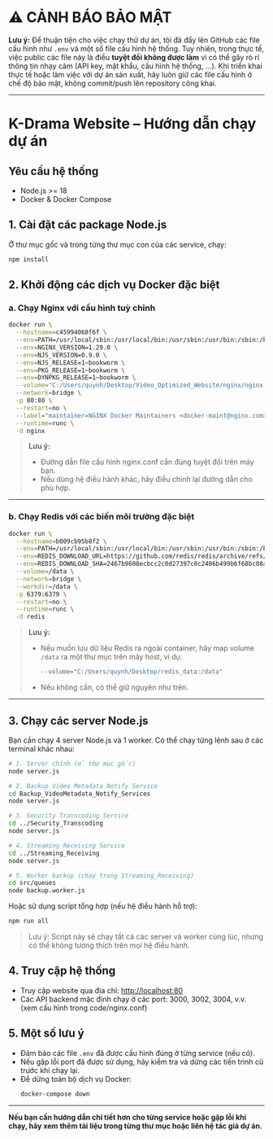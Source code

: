 # ⚠️ CẢNH BÁO BẢO MẬT

**Lưu ý:** Để thuận tiện cho việc chạy thử dự án, tôi đã đẩy lên GitHub các file cấu hình như `.env` và một số file cấu hình hệ thống. Tuy nhiên, trong thực tế, việc public các file này là điều **tuyệt đối không được làm** vì có thể gây rò rỉ thông tin nhạy cảm (API key, mật khẩu, cấu hình hệ thống, ...). Khi triển khai thực tế hoặc làm việc với dự án sản xuất, hãy luôn giữ các file cấu hình ở chế độ bảo mật, không commit/push lên repository công khai.

---

# K-Drama Website – Hướng dẫn chạy dự án

## Yêu cầu hệ thống

- Node.js >= 18
- Docker & Docker Compose

## 1. Cài đặt các package Node.js

Ở thư mục gốc và trong từng thư mục con của các service, chạy:
```bash
npm install
```

## 2. Khởi động các dịch vụ Docker đặc biệt

### a. Chạy Nginx với cấu hình tuỳ chỉnh

```bash
docker run \
  --hostname=c45994068f6f \
  --env=PATH=/usr/local/sbin:/usr/local/bin:/usr/sbin:/usr/bin:/sbin:/bin \
  --env=NGINX_VERSION=1.29.0 \
  --env=NJS_VERSION=0.9.0 \
  --env=NJS_RELEASE=1~bookworm \
  --env=PKG_RELEASE=1~bookworm \
  --env=DYNPKG_RELEASE=1~bookworm \
  --volume="C:/Users/quynh/Desktop/Video_Optimized_Website/nginx/nginx.conf:/etc/nginx/nginx.conf:ro" \
  --network=bridge \
  -p 80:80 \
  --restart=no \
  --label="maintainer=NGINX Docker Maintainers <docker-maint@nginx.com>" \
  --runtime=runc \
  -d nginx
```
> **Lưu ý:**  
> - Đường dẫn file cấu hình nginx.conf cần đúng tuyệt đối trên máy bạn.  
> - Nếu dùng hệ điều hành khác, hãy điều chỉnh lại đường dẫn cho phù hợp.

---

### b. Chạy Redis với các biến môi trường đặc biệt

```bash
docker run \
  --hostname=b009cb95b8f2 \
  --env=PATH=/usr/local/sbin:/usr/local/bin:/usr/sbin:/usr/bin:/sbin:/bin \
  --env=REDIS_DOWNLOAD_URL=https://github.com/redis/redis/archive/refs/tags/8.0.3.tar.gz \
  --env=REDIS_DOWNLOAD_SHA=2467b9608ecbcc2c0d27397c0c2406b499b6f68bc08ac9f6380b1faf2113ae6f \
  --volume=/data \
  --network=bridge \
  --workdir=/data \
  -p 6379:6379 \
  --restart=no \
  --runtime=runc \
  -d redis
```
> **Lưu ý:**  
> - Nếu muốn lưu dữ liệu Redis ra ngoài container, hãy map volume `/data` ra một thư mục trên máy host, ví dụ:  
>   ```bash
>   --volume="C:/Users/quynh/Desktop/redis_data:/data"
>   ```
> - Nếu không cần, có thể giữ nguyên như trên.

---

## 3. Chạy các server Node.js

Bạn cần chạy 4 server Node.js và 1 worker. Có thể chạy từng lệnh sau ở các terminal khác nhau:

```bash
# 1. Server chính (ở thư mục gốc)
node server.js

# 2. Backup Video Metadata Notify Service
cd Backup_VideoMetadata_Notify_Services
node server.js

# 3. Security Transcoding Service
cd ../Security_Transcoding
node server.js

# 4. Streaming Receiving Service
cd ../Streaming_Receiving
node server.js

# 5. Worker backup (chạy trong Streaming_Receiving)
cd src/queues
node backup.worker.js
```

Hoặc sử dụng script tổng hợp (nếu hệ điều hành hỗ trợ):
```bash
npm run all
```
> Lưu ý: Script này sẽ chạy tất cả các server và worker cùng lúc, nhưng có thể không tương thích trên mọi hệ điều hành.

## 4. Truy cập hệ thống

- Truy cập website qua địa chỉ: [http://localhost:80](http://localhost)
- Các API backend mặc định chạy ở các port: 3000, 3002, 3004, v.v. (xem cấu hình trong code/nginx.conf)

## 5. Một số lưu ý

- Đảm bảo các file `.env` đã được cấu hình đúng ở từng service (nếu có).
- Nếu gặp lỗi port đã được sử dụng, hãy kiểm tra và dừng các tiến trình cũ trước khi chạy lại.
- Để dừng toàn bộ dịch vụ Docker:  
  ```bash
  docker-compose down
  ```

---

**Nếu bạn cần hướng dẫn chi tiết hơn cho từng service hoặc gặp lỗi khi chạy, hãy xem thêm tài liệu trong từng thư mục hoặc liên hệ tác giả dự án.**
